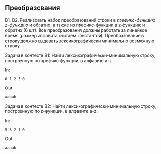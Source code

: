 ## Преобразования

B1, B2. Реализовать набор преобразований строки в *префикс-функцию*, *z-функцию* и обратно, а также из префикс-функции в z-функцию и обратно (6 шт). Все преобразования должны работать за линейное время (размер алфавита считаем константой). Преобразование в строку должно выдавать лексикографически минимально возможную строку.

Задача в контесте B1: Найти лексикографически-минимальную строку, построенную по префикс-функции, в алфавите a-z


In:
```
0 1 2 3 0
```
Out:
```
aaaab
```

Задача в контесте B2: Найти лексикографически-минимальную строку, построенную по z-функции, в алфавите a-z.

In:
```
5 3 2 1 0
```
Out:
```
aaaab
```
